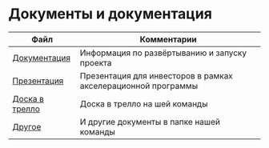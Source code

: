 # Документы и документация

| Файл                      |Комментарии             |             
|---------------------------|------------------------|
|[Документация](README.md)   |Информация по развёртыванию и запуску проекта|
|[Презентация](https://docs.google.com/presentation/d/1xlgxxMwmAXS6BEf84gWWMMW3KYhJehhW_8l0y_hwmdk/edit?usp=sharing)|Презентация для инвесторов в рамках акселерационной программы |
|[Доска в трелло](Trello.img)|Доска в трелло на шей команды|
|[Другое](https://drive.google.com/drive/folders/1WgS88Z_JlxNdyNJZBn05lSwq21yDt8Ux)|И другие документы в папке нашей команды|
